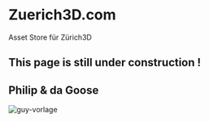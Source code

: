 # Zuerich3D.com
Asset Store für Zürich3D

## This page is still under construction !

## Philip & da Goose
![guy-vorlage](https://user-images.githubusercontent.com/11026671/58023034-1fd09500-7b0f-11e9-9e10-4bae851a0123.png)
